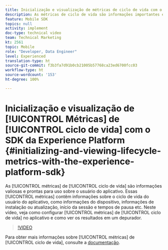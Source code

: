 ```yaml
---
title: Inicialização e visualização de métricas de ciclo de vida com o SDK da Experience Platform
description: As métricas de ciclo de vida são informações importantes e prontas para uso sobre o usuário do aplicativo. Essas métricas contêm informações sobre o ciclo de vida do usuário do aplicativo, como informações do dispositivo, informações de instalação ou atualização, início da sessão e tempos de pausa etc. Neste vídeo, veja como configurar as métricas de ciclo de vida no aplicativo e como ver os resultados em um depurador.
feature: Mobile SDK
topics: null
activity: implement
doc-type: technical video
team: Technical Marketing
kt: 2561
topic: Mobile
role: "Developer, Data Engineer"
level: Experienced
translation-type: ht
source-git-commit: f3b3fa7d91b0cb21005b57768ca23ed6700fcc03
workflow-type: ht
source-wordcount: '153'
ht-degree: 100%

---
```



# Inicialização e visualização de [!UICONTROL Métricas] de [!UICONTROL ciclo de vida] com o SDK da Experience Platform {#initializing-and-viewing-lifecycle-metrics-with-the-experience-platform-sdk}

As [!UICONTROL métricas] de [!UICONTROL ciclo de vida] são informações valiosas e prontas para uso sobre o usuário do aplicativo. Essas [!UICONTROL métricas] contêm informações sobre o ciclo de vida do usuário do aplicativo, como informações do dispositivo, informações de instalação ou atualização, início da sessão e tempos de pausa etc. Neste vídeo, veja como configurar [!UICONTROL métricas] de [!UICONTROL ciclo de vida] no aplicativo e como ver os resultados em um depurador.

>[!VIDEO](https://video.tv.adobe.com/v/26258/?quality=12)

Para obter mais informações sobre [!UICONTROL métricas] de [!UICONTROL ciclo de vida], consulte a [documentação](https://aep-sdks.gitbook.io/docs/using-mobile-extensions/mobile-core/lifecycle).
